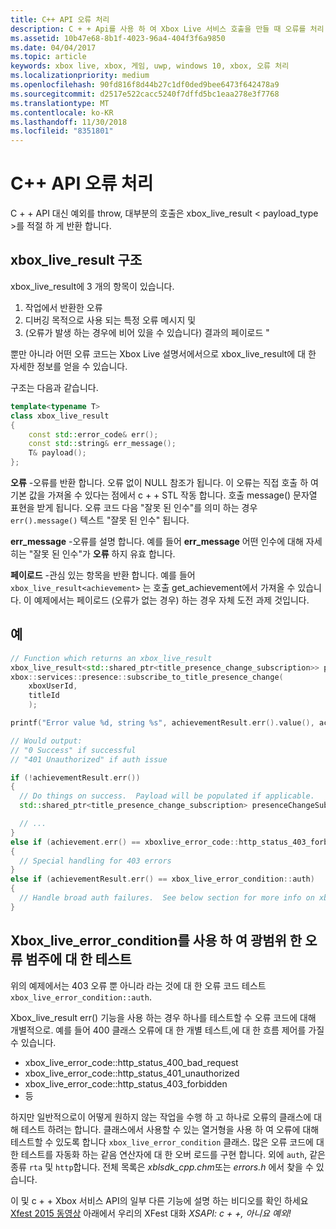 ```yaml
---
title: C++ API 오류 처리
description: C + + Api를 사용 하 여 Xbox Live 서비스 호출을 만들 때 오류를 처리 하는 방법을 알아봅니다.
ms.assetid: 10b47e68-8b1f-4023-96a4-404f3f6a9850
ms.date: 04/04/2017
ms.topic: article
keywords: xbox live, xbox, 게임, uwp, windows 10, xbox, 오류 처리
ms.localizationpriority: medium
ms.openlocfilehash: 90fd816f8d44b27c1df0ded9bee6473f642478a9
ms.sourcegitcommit: d2517e522cacc5240f7dffd5bc1eaa278e3f7768
ms.translationtype: MT
ms.contentlocale: ko-KR
ms.lasthandoff: 11/30/2018
ms.locfileid: "8351801"
---
```

# <a name="c-api-error-handling"></a>C++ API 오류 처리

C + + API 대신 예외를 throw, 대부분의 호출은 xbox_live_result < payload_type >를 적절 하 게 반환 합니다.

## <a name="xboxliveresult-structure"></a>xbox_live_result 구조
xbox_live_result에 3 개의 항목이 있습니다.
1. 작업에서 반환한 오류
2. 디버깅 목적으로 사용 되는 특정 오류 메시지 및
3. (오류가 발생 하는 경우에 비어 있을 수 있습니다) 결과의 페이로드 "

뿐만 아니라 어떤 오류 코드는 Xbox Live 설명서에서으로 xbox_live_result에 대 한 자세한 정보를 얻을 수 있습니다.

구조는 다음과 같습니다.

```cpp
template<typename T>
class xbox_live_result
{
    const std::error_code& err();
    const std::string& err_message();
    T& payload();
};
```

**오류** -오류를 반환 합니다.  오류 없이 NULL 참조가 됩니다.  이 오류는 직접 호출 하 여 기본 값을 가져올 수 있다는 점에서 c + + STL 작동 합니다.  호출 message() 문자열 표현을 받게 됩니다.  오류 코드 다음 "잘못 된 인수"를 의미 하는 경우 ```err().message()``` 텍스트 "잘못 된 인수" 됩니다.

**err_message** -오류를 설명 합니다.  예를 들어 **err_message** 어떤 인수에 대해 자세히는 "잘못 된 인수"가 **오류** 하지 유효 합니다.

**페이로드** -관심 있는 항목을 반환 합니다.  예를 들어 ```xbox_live_result<achievement>``` 는 호출 get_achievement에서 가져올 수 있습니다.  이 예제에서는 페이로드 (오류가 없는 경우) 하는 경우 자체 도전 과제 것입니다.

## <a name="example"></a>예

```cpp
// Function which returns an xbox_live_result
xbox_live_result<std::shared_ptr<title_presence_change_subscription>> presenceChangeSubscriptionResult =
xbox::services::presence::subscribe_to_title_presence_change(
    xboxUserId,
    titleId
    );

printf("Error value %d, string %s", achievementResult.err().value(), achievementResult.err().message());

// Would output:
// "0 Success" if successful
// "401 Unauthorized" if auth issue

if (!achievementResult.err())
{
  // Do things on success.  Payload will be populated if applicable.
  std::shared_ptr<title_presence_change_subscription> presenceChangeSubscription = presenceChangeSubscriptionResult->payload();

  // ...
}
else if (achievement.err() == xboxlive_error_code::http_status_403_forbidden)
{
  // Special handling for 403 errors
}
else if (achievementResult.err() == xbox_live_error_condition::auth)
{
  // Handle broad auth failures.  See below section for more info on xbox_live_error_condition
}

```

## <a name="using-xboxliveerrorcondition-to-test-against-broad-error-categories"></a>Xbox_live_error_condition를 사용 하 여 광범위 한 오류 범주에 대 한 테스트
위의 예제에서는 403 오류 뿐 아니라 라는 것에 대 한 오류 코드 테스트 ```xbox_live_error_condition::auth```.

 Xbox_live_result err() 기능을 사용 하는 경우 하나를 테스트할 수 오류 코드에 대해 개별적으로.  예를 들어 400 클래스 오류에 대 한 개별 테스트,에 대 한 흐름 제어를 가질 수 있습니다.

* xbox_live_error_code::http_status_400_bad_request
* xbox_live_error_code::http_status_401_unauthorized
* xbox_live_error_code::http_status_403_forbidden
* 등

하지만 일반적으로이 어떻게 원하지 않는 작업을 수행 하 고 하나로 오류의 클래스에 대해 테스트 하려는 합니다.  클래스에서 사용할 수 있는 열거형을 사용 하 여 오류에 대해 테스트할 수 있도록 합니다 ```xbox_live_error_condition``` 클래스.  많은 오류 코드에 대 한 테스트를 자동화 하는 같음 연산자에 대 한 오버 로드를 구현 합니다.  외에 ```auth```, 같은 종류 ```rta``` 및 ```http```합니다.  전체 목록은 *xblsdk_cpp.chm*또는 *errors.h* 에서 찾을 수 있습니다.

이 및 c + + Xbox 서비스 API의 일부 다른 기능에 설명 하는 비디오를 확인 하세요 [Xfest 2015 동영상](https://developer.xboxlive.com/en-us/platform/documentlibrary/events/Pages/Xfest2015.aspx) 아래에서 우리의 XFest 대화 *XSAPI: c + +, 아니요 예외!*
